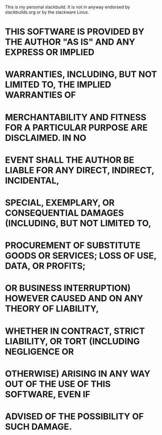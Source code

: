 This is my personal slackbuild. It is not in anyway endorsed by slackbuilds.org or by the slackware Linux.


#  THIS SOFTWARE IS PROVIDED BY THE AUTHOR "AS IS" AND ANY EXPRESS OR IMPLIED
#  WARRANTIES, INCLUDING, BUT NOT LIMITED TO, THE IMPLIED WARRANTIES OF
#  MERCHANTABILITY AND FITNESS FOR A PARTICULAR PURPOSE ARE DISCLAIMED.  IN NO
#  EVENT SHALL THE AUTHOR BE LIABLE FOR ANY DIRECT, INDIRECT, INCIDENTAL,
#  SPECIAL, EXEMPLARY, OR CONSEQUENTIAL DAMAGES (INCLUDING, BUT NOT LIMITED TO,
#  PROCUREMENT OF SUBSTITUTE GOODS OR SERVICES; LOSS OF USE, DATA, OR PROFITS;
#  OR BUSINESS INTERRUPTION) HOWEVER CAUSED AND ON ANY THEORY OF LIABILITY,
#  WHETHER IN CONTRACT, STRICT LIABILITY, OR TORT (INCLUDING NEGLIGENCE OR
#  OTHERWISE) ARISING IN ANY WAY OUT OF THE USE OF THIS SOFTWARE, EVEN IF
#  ADVISED OF THE POSSIBILITY OF SUCH DAMAGE.
